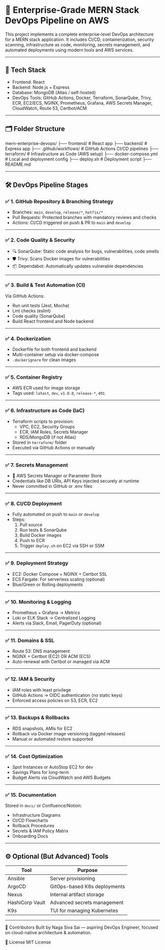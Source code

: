 # 🚀 Enterprise-Grade MERN Stack DevOps Pipeline on AWS

This project implements a complete enterprise-level DevOps architecture for a MERN stack application. It includes CI/CD, containerization, security scanning, infrastructure as code, monitoring, secrets management, and automated deployments using modern tools and AWS services.

---

## 📁 Tech Stack

- Frontend: React
- Backend: Node.js + Express
- Database: MongoDB (Atlas / self-hosted)
- DevOps Tools: GitHub Actions, Docker, Terraform, SonarQube, Trivy, ECR, EC2/ECS, NGINX, Prometheus, Grafana, AWS Secrets Manager, CloudWatch, Route 53, Certbot/ACM

---

## 🗂️ Folder Structure

mern-enterprise-devops/
├── frontend/ # React app
├── backend/ # Express app
├── .github/workflows/ # GitHub Actions CI/CD pipelines
├── terraform/ # Infrastructure as Code (AWS setup)
├── docker-compose.yml # Local and deployment config
├── deploy.sh # Deployment script
├── README.md




---

## 🛠️ DevOps Pipeline Stages

### ✅ 1. GitHub Repository & Branching Strategy

- Branches: `main`, `develop`, `release/*`, `hotfix/*`
- Pull Requests: Protected branches with mandatory reviews and checks
- Actions: CI/CD triggered on push & PR to `main` and `develop`

---

### ✅ 2. Code Quality & Security

- 🔍 SonarQube: Static code analysis for bugs, vulnerabilities, code smells
- 🛡️ Trivy: Scans Docker images for vulnerabilities
- 📦 Dependabot: Automatically updates vulnerable dependencies

---

### ✅ 3. Build & Test Automation (CI)

Via GitHub Actions:

- Run unit tests (Jest, Mocha)
- Lint checks (eslint)
- Code quality (SonarQube)
- Build React frontend and Node backend

---

### ✅ 4. Dockerization

- Dockerfile for both frontend and backend
- Multi-container setup via docker-compose
- `.dockerignore` for clean images

---

### ✅ 5. Container Registry

- AWS ECR used for image storage
- Tags used: `latest`, `dev`, `v1.0.0`, `release-*`, etc.

---

### ✅ 6. Infrastructure as Code (IaC)

- Terraform scripts to provision:
  - VPC, EC2, Security Groups
  - ECR, IAM Roles, Secrets Manager
  - RDS/MongoDB (if not Atlas)
- Stored in `terraform/` folder
- Executed via GitHub Actions or manually

---

### ✅ 7. Secrets Management

- 🔐 AWS Secrets Manager or Parameter Store
- Credentials like DB URIs, API Keys injected securely at runtime
- Never committed in GitHub or .env files

---

### ✅ 8. CI/CD Deployment

- Fully automated on push to `main` or `develop`
- Steps:
  1. Pull source
  2. Run tests & SonarQube
  3. Build Docker images
  4. Push to ECR
  5. Trigger `deploy.sh` on EC2 via SSH or SSM

---

### ✅ 9. Deployment Strategy

- EC2: Docker Compose + NGINX + Certbot SSL
- ECS Fargate: For serverless scaling (optional)
- Blue/Green or Rolling deployments

---

### ✅ 10. Monitoring & Logging

- Prometheus + Grafana → Metrics
- Loki or ELK Stack → Centralized Logging
- Alerts via Slack, Email, PagerDuty (optional)

---

### ✅ 11. Domains & SSL

- Route 53: DNS management
- NGINX + Certbot (EC2) OR ACM (ECS)
- Auto-renewal with Certbot or managed via ACM

---

### ✅ 12. IAM & Security

- IAM roles with least privilege
- GitHub Actions → OIDC authentication (no static keys)
- Enforced access policies on S3, ECR, EC2

---

### ✅ 13. Backups & Rollbacks

- RDS snapshots, AMIs for EC2
- Rollback via Docker image versioning (tagged releases)
- Manual or automated restore supported

---

### ✅ 14. Cost Optimization

- Spot Instances or AutoStop EC2 for dev
- Savings Plans for long-term
- Budget Alerts via CloudWatch and AWS Budgets

---

### ✅ 15. Documentation

Stored in `docs/` or Confluence/Notion:

- Infrastructure Diagrams
- CI/CD Flowcharts
- Rollback Procedures
- Secrets & IAM Policy Matrix
- Onboarding Docs

---

## ⚙️ Optional (But Advanced) Tools

| Tool         | Purpose                          |
|--------------|----------------------------------|
| Ansible      | Server provisioning              |
| ArgoCD       | GitOps-based K8s deployments     |
| Nexus        | Internal artifact storage        |
| HashiCorp Vault | Advanced secrets management |
| K9s          | TUI for managing Kubernetes      |


---

🔐 Contributors
Built by Naga Siva Sai — aspiring DevOps Engineer, focused on cloud-native architecture & automation.




📄 License
MIT License
